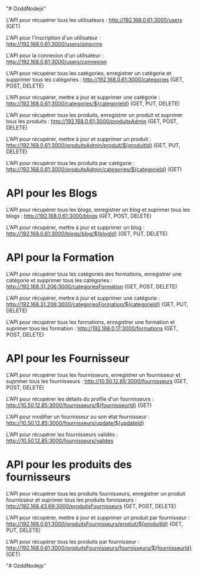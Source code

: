 "# OzddNodejs" 

L'API pour récupérer tous les utilisateurs : http://192.168.0.61:3000/users (GET)

L'API pour l'inscription d'un utilisateur : http://192.168.0.61:3000/users/sinscrire

L'API pour la connexion d'un utilisateur : http://192.168.0.61:3000/users/connexion

L'API pour récupérer tous les catégories, enregistrer un catégorie et supprimer tous les catégories : http://192.168.0.61:3000/categories (GET, POST, DELETE)

L'API pour récupérer, mettre à jour et supprimer une catégorie : http://192.168.0.61:3000/categories/${categorieId} (GET, PUT, DELETE)

L'API pour récupérer tous les produits, enregistrer un produit et suprimer tous les produits : http://192.168.0.61:3000/produitsAdmin (GET, POST, DELETE)

L'API pour récupérer, mettre à jour et supprimer un produit : http://192.168.0.61:3000/produitsAdmin/produit/${produitId} (GET, PUT, DELETE)

L'API pour récupérer tous les produits par catégorie : http://192.168.0.61:3000/produitsAdmin/categories/${categorieId} (GET)

# API pour les Blogs 

<!-- L'API pour récupérer tous les catégories des blogs enregistrer une catégorie et supprimer tous les catégories : http://192.168.0.61:3000/categoriesblog (GET, POST, DELETE)

L'API pour récupérer, mettre à jour et supprimer une catégorie : http://192.168.0.61:3000/categoriesblog/${categorieBlogId} (GET, PUT, DELETE) -->

L'API pour récupérer tous les blogs, enregistrer un blog et suprimer tous les blogs : http://192.168.0.61:3000/blogs (GET, POST, DELETE)

L'API pour récupérer, mettre à jour et supprimer un blog : http://192.168.0.61:3000/blogs/blog/${blogId} (GET, PUT, DELETE)

<!-- L'API pour récupérer tous les blogs par catégorie des blogs : http://192.168.0.61:3000/blogs/categories/${categorieblogId} (GET) -->

# API pour la Formation

L'API pour récupérer tous les catégories des formations, enregistrer une catégorie et supprimer tous les catégories : http://192.168.31.206:3000/categoriesFormation (GET, POST, DELETE)

L'API pour récupérer, mettre à jour et supprimer une catégorie : http://192.168.31.206:3000/categoriesFormation/${categorieId} (GET, PUT, DELETE)


L'API pour récupérer tous les formations, enregistrer une formation et suprimer tous les formation : http://192.168.0.17:3000/formations (GET, POST, DELETE)  


# API pour les Fournisseur

L'API pour récupérer tous les fournisseurs, enregistrer un fournisseur et suprimer tous les fournisseurs : http://10.50.12.85:3000/fournisseurs (GET, POST, DELETE)  

L'API pour récupérer les détails du profile d'un fournisseurs : http://10.50.12.85:3000/fournisseurs/${fournisseurId} (GET)

L'API pour modifier un fournisseur ou son état fournisseur : http://10.50.12.85:3000/fournisseurs/update/${updateId}

L'API pour récupérer les fournisseurs validés : http://10.50.12.85:3000/fournisseurs/valides


# API pour les produits des fournisseurs

L'API pour récupérer tous les produits fournisseurs, enregistrer un produit fournisseur et suprimer tous les produits fornisseurs : http://192.168.43.69:3000/produitsFournisseurs (GET, POST, DELETE)

L'API pour récupérer, mettre à jour et supprimer un produit par fournisseur : http://192.168.0.61:3000/produitsFournisseurs/produit/${produitId} (GET, PUT, DELETE)

L'API pour récupérer tous les produits par fournisseur : http://192.168.0.61:3000/produitsFournisseurs/fournisseurs/${fournisseurId} (GET)

"# OzddNodejs" 
